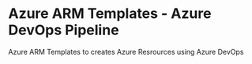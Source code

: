 # Azure ARM Templates - Azure DevOps Pipeline

Azure ARM Templates to creates Azure Resrources using  Azure DevOps